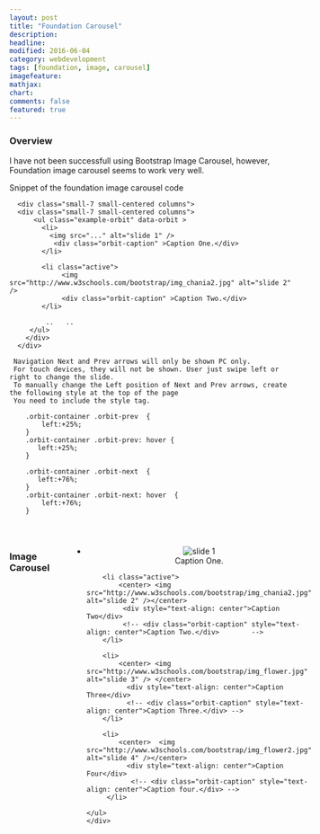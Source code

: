 ```yaml
---
layout: post
title: "Foundation Carousel"
description: 
headline: 
modified: 2016-06-04
category: webdevelopment
tags: [foundation, image, carousel]
imagefeature: 
mathjax: 
chart: 
comments: false
featured: true
---
```

<style>

	.orbit-container .orbit-prev  {
	  left:+25%;
	}
	.orbit-container .orbit-prev: hover {
	  left:+25%;
	}

	.orbit-container .orbit-next  {
	  left:+76%;
	}
	.orbit-container .orbit-next: hover  {
	   left:+76%;   
	}

</style>  

### Overview

I have not been successfull using Bootstrap Image Carousel, however, Foundation image carousel seems to work very well.

Snippet of the foundation image carousel code



```
  <div class="small-7 small-centered columns">
  <div class="small-7 small-centered columns">
      <ul class="example-orbit" data-orbit >	
		<li>
		  <img src="..." alt="slide 1" />
		   <div class="orbit-caption" >Caption One.</div>
		</li>

		<li class="active">
			 <img src="http://www.w3schools.com/bootstrap/img_chania2.jpg" alt="slide 2" /> 
			 <div class="orbit-caption" >Caption Two.</div>		 
		</li>
		
		 ..   ..
     </ul>
	</div>
  </div>

 Navigation Next and Prev arrows will only be shown PC only.
 For touch devices, they will not be shown. User just swipe left or right to change the slide.
 To manually change the Left position of Next and Prev arrows, create the following style at the top of the page
 You need to include the style tag. 	

	.orbit-container .orbit-prev  {
	    left:+25%;  
	}
	.orbit-container .orbit-prev: hover {
	   left:+25%;  
	}

	.orbit-container .orbit-next  {
	   left:+76%; 
	}
	.orbit-container .orbit-next: hover  {
	    left:+76%;    
	}

  
```
   


<!--   Foundation Image Carousel   1-->		
 	
 <div class="small-9 small-centered columns">
 <h3>Image Carousel</h3>
  <br/>
	<div class="small-9 small-centered columns">
    <ul class="example-orbit" data-orbit >	
		<li>
			<center> <img src="http://www.w3schools.com/bootstrap/img_chania.jpg" alt="slide 1" /></center>
		   <div style="text-align: center">Caption One.</div>
		</li>

		<li class="active">
			<center> <img src="http://www.w3schools.com/bootstrap/img_chania2.jpg" alt="slide 2" /></center> 
		     <div style="text-align: center">Caption Two</div>
			 <!-- <div class="orbit-caption" style="text-align: center">Caption Two.</div>		  -->
		</li>

		<li>
			<center> <img src="http://www.w3schools.com/bootstrap/img_flower.jpg" alt="slide 3" /> </center>
		      <div style="text-align: center">Caption Three</div>
			  <!-- <div class="orbit-caption" style="text-align: center">Caption Three.</div> -->
		</li>

		<li>
			<center>  <img src="http://www.w3schools.com/bootstrap/img_flower2.jpg" alt="slide 4" /></center>
		      <div style="text-align: center">Caption Four</div>
			   <!-- <div class="orbit-caption" style="text-align: center">Caption four.</div> -->
		 </li> 

    </ul>
	</div>
   </div>
   

   
 <!--  End  Foundation Image Carousel   1-->	 
  
  <br/>
  
  
